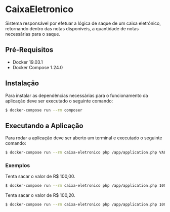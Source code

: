 # CaixaEletronico
Sistema responsável por efetuar a lógica de saque de um caixa eletrônico, retornando dentro das notas disponíveis, a quantidade de notas necessárias para o saque.

## Pré-Requisitos
- Docker 19.03.1
- Docker Compose 1.24.0

## Instalação
Para instalar as dependências necessárias para o funcionamento da aplicação deve ser executado o seguinte comando:
```bash
$ docker-compose run --rm composer
```

## Executando a Aplicação
Para rodar a aplicação deve ser aberto um terminal e executado o seguinte comando:
```bash
$ docker-compose run --rm caixa-eletronico php /app/application.php VALOR_A_SER_SACADO
```

### Exemplos
Tenta sacar o valor de R$ 100,00.
```bash
$ docker-compose run --rm caixa-eletronico php /app/application.php 100
```
Tenta sacar o valor de R$ 100,20.
```bash
$ docker-compose run --rm caixa-eletronico php /app/application.php 100.20
```



